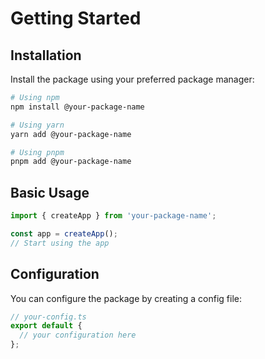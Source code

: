 # Getting Started

## Installation

Install the package using your preferred package manager:

```bash
# Using npm
npm install @your-package-name

# Using yarn
yarn add @your-package-name

# Using pnpm
pnpm add @your-package-name
```

## Basic Usage

```typescript
import { createApp } from 'your-package-name';

const app = createApp();
// Start using the app
```

## Configuration

You can configure the package by creating a config file:

```typescript
// your-config.ts
export default {
  // your configuration here
};
```
